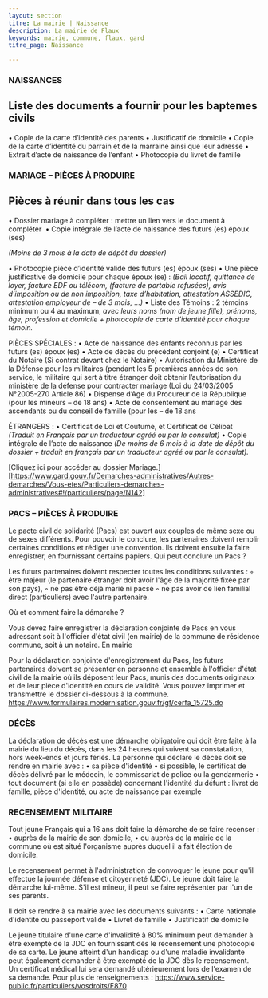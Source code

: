 ```yaml
---
layout: section
titre: La mairie | Naissance
description: La mairie de Flaux
keywords: mairie, commune, flaux, gard
titre_page: Naissance

---
```


### NAISSANCES

## Liste des documents a fournir pour les baptemes civils
   • Copie de la carte d’identité des parents
   • Justificatif de domicile
   • Copie de la carte d’identité du parrain et de la marraine ainsi que leur adresse
   • Extrait d’acte de naissance de l’enfant
   • Photocopie du livret de famille
    
### MARIAGE – PIÈCES À PRODUIRE

## Pièces à réunir dans tous les cas
   • Dossier mariage à compléter : mettre un lien vers le document à compléter 
   • Copie intégrale de l’acte de naissance des futurs (es) époux (ses)
    
*(Moins de 3 mois à la date de dépôt du dossier)*

   • Photocopie pièce d’identité valide des futurs (es) époux (ses)
   • Une pièce justificative de domicile pour chaque époux (se) :
*(Bail locatif, quittance de loyer, facture EDF ou télécom, (facture de portable refusées), avis d’imposition ou de non imposition, taxe d’habitation, attestation ASSEDIC, attestation employeur de – de 3 mois, …)*
   • Liste des Témoins :
2 témoins minimum ou 4 au maximum, *avec leurs noms (nom de jeune fille), prénoms, âge, profession et domicile + photocopie de carte d’identité pour chaque témoin.*

PIÈCES SPÉCIALES :
   • Acte de naissance des enfants reconnus par les futurs (es) époux (es)
   • Acte de décès du précédent conjoint (e)
   • Certificat du Notaire (Si contrat devant chez le Notaire)
   • Autorisation du Ministère de la Défense pour les militaires (pendant les 5 premières années de son service, le militaire qui sert à titre étranger doit obtenir l’autorisation du ministère de la défense pour contracter mariage (Loi du 24/03/2005 N°2005-270 Article 86)
   • Dispense d’Age du Procureur de la République (pour les mineurs – de 18 ans)
   • Acte de consentement au mariage des ascendants ou du conseil de famille (pour les – de 18 ans
    
ÉTRANGERS :
   • Certificat de Loi et Coutume, et Certificat de Célibat
  *(Traduit en Français par un traducteur agréé ou par le consulat)*
   • Copie intégrale de l’acte de naissance
  *(De moins de 6 mois à la date de dépôt du dossier + traduit en français par un traducteur agréé ou par le consulat).*

[Cliquez ici pour accéder au dossier Mariage.][https://www.gard.gouv.fr/Demarches-administratives/Autres-demarches/Vous-etes/Particuliers-demarches-administratives#!/particuliers/page/N142]


### PACS – PIÈCES À PRODUIRE

Le pacte civil de solidarité (Pacs) est ouvert aux couples de même sexe ou de sexes différents. Pour pouvoir le conclure, les partenaires doivent remplir certaines conditions et rédiger une convention. Ils doivent ensuite la faire enregistrer, en fournissant certains papiers.
Qui peut conclure un Pacs ?

Les futurs partenaires doivent respecter toutes les conditions suivantes :
    ◦ être majeur (le partenaire étranger doit avoir l'âge de la majorité fixée par son pays),
    ◦ ne pas être déjà marié ni pacsé
    ◦ ne pas avoir de lien familial direct (particuliers) avec l'autre partenaire.
        
Où et comment faire la démarche ?

Vous devez faire enregistrer la déclaration conjointe de Pacs en vous adressant soit à l'officier d'état civil (en mairie) de la commune de résidence commune, soit à un notaire.
En mairie

Pour la déclaration conjointe d'enregistrement du Pacs, les futurs partenaires doivent se présenter en personne et ensemble à l'officier d'état civil de la mairie où ils déposent leur Pacs, munis des documents originaux et de leur pièce d'identité en cours de validité.
Vous pouvez imprimer et transmettre le dossier ci-dessous à la commune.
https://www.formulaires.modernisation.gouv.fr/gf/cerfa_15725.do

### DÉCÈS

La déclaration de décès est une démarche obligatoire qui doit être faite à la mairie du lieu du décès, dans les 24 heures qui suivent sa constatation, hors week-ends et jours fériés.
La personne qui déclare le décès doit se rendre en mairie avec :
   • sa pièce d'identité
   • si possible, le certificat de décès délivré par le médecin, le commissariat de police ou la gendarmerie
   • tout document (si elle en possède) concernant l'identité du défunt : livret de famille, pièce d'identité, ou acte de naissance par exemple
    
### RECENSEMENT MILITAIRE

Tout jeune Français qui a 16 ans doit faire la démarche de se faire recenser :
   • auprès de la mairie de son domicile,
   • ou auprès de la mairie de la commune où est situé l'organisme auprès duquel il a fait élection de domicile.
    
Le recensement permet à l'administration de convoquer le jeune pour qu'il effectue la journée défense et citoyenneté (JDC).
Le jeune doit faire la démarche lui-même. S'il est mineur, il peut se faire représenter par l'un de ses parents.

Il doit se rendre à sa mairie avec les documents suivants :
   • Carte nationale d'identité ou passeport valide
   • Livret de famille
   • Justificatif de domicile
    
Le jeune titulaire d'une carte d'invalidité à 80% minimum peut demander à être exempté de la JDC en fournissant dès le recensement une photocopie de sa carte.
Le jeune atteint d'un handicap ou d'une maladie invalidante peut également demander à être exempté de la JDC dès le recensement. Un certificat médical lui sera demandé ultérieurement lors de l'examen de sa demande.
Pour plus de renseignements : https://www.service-public.fr/particuliers/vosdroits/F870
